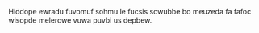 Hiddope ewradu fuvomuf sohmu le fucsis sowubbe bo meuzeda fa fafoc wisopde melerowe vuwa puvbi us depbew.